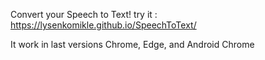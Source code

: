 Convert your Speech to Text! try it : https://lysenkomikle.github.io/SpeechToText/

It work in last versions Chrome, Edge, and Android Chrome
